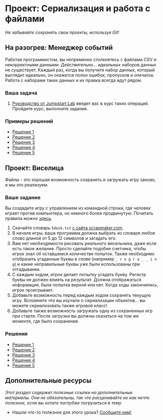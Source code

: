 # Проект: Сериализация и работа с файлами

*Не забывайте сохранять свои проекты, используя Git!*

## На разогрев: Менеджер событий

Работая программистом, вы непременно столкнетесь с файлами CSV и некорректными данными. Действительно... идеальных наборов данных не существует. Каждый раз, когда вы получите набор данных, который выглядит идеально, он окажется полон ошибок, пропусков и опечаток. Работа с наборами таких данных и их правка всегда идут рядом.

### Ваша задача

1. [Руководство от Jumpstart Lab](http://tutorials.jumpstartlab.com/projects/eventmanager.html) введет вас в курс таких операций. Пройдите курс, выполните задания.

### Примеры решений

* [Решение 1](https://github.com/Jberczel/odin-projects/tree/master/event_manager)
* [Решение 2](https://github.com/donaldali/odin-ruby/tree/master/project_serialization/event_manager)
* [Решение 3](https://github.com/imousterian/OdinProject/tree/master/Project2_4_Ruby_FileIO/event_manager)
* [Решение 4](https://github.com/tim5046/projectOdin/tree/master/FilesAndSerialization/event_manager)
* [Решение 5](https://github.com/thomasjnoe/jumpstartlab-event-manager)


## Проект: Виселица

Файлы - это хорошая возможность сохранять и загружать игру заново, и мы это реализуем.

### Ваше задание

Вы создадите игру с управлением из командной строки, где человек играет против компьютера, но немного более продвинутую. Почитать правила можно [здесь](https://ru.wikipedia.org/wiki/Виселица_(игра)).

1. Скачайте словарь `5desk.txt` [с сайта scrapmaker.com](http://scrapmaker.com/view/twelve-dicts/5desk.txt).
2. В начале игры, ваша программа должна выбрать из словаря любое слово длиной от 5 до 12 символов и загадать его.
3. Вам нет необходимости рисовать реального висельника, даже если есть такое желание. Просто сделайте подобие счетчика, чтобы игрок знал об оставшемся количестве попыток. Также необходимо отобразить угаданные буквы в слове (например `_ r o g r a _ _ i n g`) и какие неправильные буквы уже были использованы при отгадывании.
2. С каждым ходом, игрок делает попытку угадать букву. Регистр буквы не должен влиять на результат. Должна отображаться информация, была попытка верной или нет. Когда ходы закончились, игрок проигрывает.
3. Добавьте возможность перед каждым ходом сохранять текущую игру. Вспомните что вы изучали о сериализации объектов... вы можете сериализовать также игровой класс!
4. Добавьте также возможность загружать одну из сохраненных игр при старте. После загрузки вы должны оказаться на том же моменте, где было сохранение.

### Решения

* [Решение 1](https://github.com/ll14m4n/the-odin-project/tree/master/3_Ruby_hangman)
* [Решение 2](https://github.com/Jberczel/odin-projects/tree/master/hangman)
* [Решение 3](https://github.com/krzoldakowski/theodinproject/tree/master/hangman_fileio)
* [Решение 4](https://github.com/jayrobin/hangman)
* [Решение 5](https://github.com/donaldali/odin-ruby/tree/master/project_serialization/hangman)


## Дополнительные ресурсы

*Этот раздел содержит полезные ссылки на дополнительные материалы. Они не обязательны, так что расценивайте их как нечто полезное, если вы хотите поглубже погрузиться в тему*

* Нашли что-то полезное для этого урока? [Сообщите нам!](mailto:frey@list.ru)
